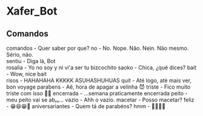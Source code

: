 # Xafer_Bot

## Comandos

comandos - Quer saber por que?
no - No. Nope. Não. Nein. Não mesmo. Sério, não.  
sentiu - Diga lá, Bot  
rosalia - Yo no soy y ni vi'a ser tu bizcochito
saoko - Chica, ¿qué dices?
bait - Wow, nice bait  
risos - HAHAHAHA KKKKK ASUHASHUHUAS
quit - Até logo, até mais ver, bon voyage
parabens - Aê, hora de apagar a velinha 😈
triste - Fico muito triste com isso 🎉🎉
encerrada - ...semana praticamente encerrada
peito - meu peito vai se abᵣᵢᵣ...
vazio - Ahh o vazio.
macetar - Posso macetar?
feliz - 😁😆😁🤪
aniversariantes - Quem tá de parabéns?
hmm - 👏👏👏👏
